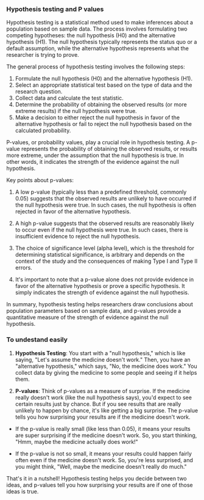 ### Hypothesis testing and P values

Hypothesis testing is a statistical method used to make inferences about a population based on sample data. The process involves formulating two competing hypotheses: the null hypothesis (H0) and the alternative hypothesis (H1). The null hypothesis typically represents the status quo or a default assumption, while the alternative hypothesis represents what the researcher is trying to prove.

The general process of hypothesis testing involves the following steps:

1. Formulate the null hypothesis (H0) and the alternative hypothesis (H1).
2. Select an appropriate statistical test based on the type of data and the research question.
3. Collect data and calculate the test statistic.
4. Determine the probability of obtaining the observed results (or more extreme results) if the null hypothesis were true.
5. Make a decision to either reject the null hypothesis in favor of the alternative hypothesis or fail to reject the null hypothesis based on the calculated probability.

P-values, or probability values, play a crucial role in hypothesis testing. A p-value represents the probability of obtaining the observed results, or results more extreme, under the assumption that the null hypothesis is true. In other words, it indicates the strength of the evidence against the null hypothesis.

Key points about p-values:

1. A low p-value (typically less than a predefined threshold, commonly 0.05) suggests that the observed results are unlikely to have occurred if the null hypothesis were true. In such cases, the null hypothesis is often rejected in favor of the alternative hypothesis.

2. A high p-value suggests that the observed results are reasonably likely to occur even if the null hypothesis were true. In such cases, there is insufficient evidence to reject the null hypothesis.

3. The choice of significance level (alpha level), which is the threshold for determining statistical significance, is arbitrary and depends on the context of the study and the consequences of making Type I and Type II errors.

4. It's important to note that a p-value alone does not provide evidence in favor of the alternative hypothesis or prove a specific hypothesis. It simply indicates the strength of evidence against the null hypothesis.

In summary, hypothesis testing helps researchers draw conclusions about population parameters based on sample data, and p-values provide a quantitative measure of the strength of evidence against the null hypothesis.

### To undestand easily

1. **Hypothesis Testing**: You start with a "null hypothesis," which is like saying, "Let's assume the medicine doesn't work." Then, you have an "alternative hypothesis," which says, "No, the medicine does work." You collect data by giving the medicine to some people and seeing if it helps them.

2. **P-values**: Think of p-values as a measure of surprise. If the medicine really doesn't work (like the null hypothesis says), you'd expect to see certain results just by chance. But if you see results that are really unlikely to happen by chance, it's like getting a big surprise. The p-value tells you how surprising your results are if the medicine doesn't work.

- If the p-value is really small (like less than 0.05), it means your results are super surprising if the medicine doesn't work. So, you start thinking, "Hmm, maybe the medicine actually does work!"
  
- If the p-value is not so small, it means your results could happen fairly often even if the medicine doesn't work. So, you're less surprised, and you might think, "Well, maybe the medicine doesn't really do much."

That's it in a nutshell! Hypothesis testing helps you decide between two ideas, and p-values tell you how surprising your results are if one of those ideas is true.


